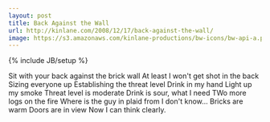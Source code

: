```yaml
---
layout: post
title: Back Against the Wall
url: http://kinlane.com/2008/12/17/back-against-the-wall/
image: https://s3.amazonaws.com/kinlane-productions/bw-icons/bw-api-a.png
---
```

{% include JB/setup %}
<p>
     Sit with your back against the brick wall At least I won't get shot in the back Sizing everyone up Establishing the threat level Drink in my hand Light up my smoke Threat level is moderate Drink is sour, what I need TWo more logs on the fire Where is the guy in plaid from I don't know... Bricks are warm Doors are in view Now I can think clearly.
</p>